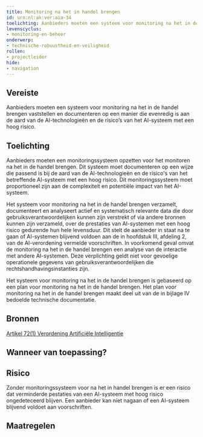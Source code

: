```yaml
---
title: Monitoring na het in handel brengen 
id: urn:nl:ak:ver:aia-34
toelichting: Aanbieders moeten een systeem voor monitoring na het in de handel brengen vaststellen en documenteren op een manier die evenredig is aan de aard van de AI-technologieën en de risico’s van het AI-systeem met een hoog risico.
levenscyclus:
- monitoring-en-beheer
onderwerp:
- technische-robuustheid-en-veiligheid
rollen:
- projectleider
hide:
- navigation
---
```


<!-- tags -->
## Vereiste

Aanbieders moeten een systeem voor monitoring na het in de handel brengen vaststellen en documenteren op een manier die evenredig is aan de aard van de AI-technologieën en de risico’s van het AI-systeem met een hoog risico.


## Toelichting

Aanbieders moeten een monitoringssysteem opzetten voor het monitoren na het in de handel brengen.
Dit systeem moet documenteren op een wijze die passend is bij de aard van de AI-technologieën en de risico's van het betreffende AI-systeem met een hoog risico.
Dit monitoringssysteem moet proportioneel zijn aan de complexiteit en potentiële impact van het AI-systeem.

Het systeem voor monitoring na het in de handel brengen verzamelt, documenteert en analyseert actief en systematisch relevante data die door gebruiksverantwoordelijken kunnen zijn verstrekt of via andere bronnen kunnen zijn verzameld, over de prestaties van AI-systemen met een hoog risico gedurende hun hele levensduur.
Dit stelt de aanbieder in staat na te gaan of AI-systemen blijvend voldoen aan de in hoofdstuk III, afdeling 2, van de AI-verordening vermelde voorschriften.
In voorkomend geval omvat de monitoring na het in de handel brengen een analyse van de interactie met andere AI-systemen.
Deze verplichting geldt niet voor gevoelige operationele gegevens van gebruiksverantwoordelijken die rechtshandhavingsinstanties zijn.

Het systeem voor monitoring na het in de handel brengen is gebaseerd op een plan voor monitoring na het in de handel brengen.
Het plan voor monitoring na het in de handel brengen maakt deel uit van de in bijlage IV bedoelde technische documentatie.

## Bronnen

[Artikel 72(1) Verordening Artificiële Intelligentie](https://eur-lex.europa.eu/legal-content/NL/TXT/HTML/?uri=OJ:L_202401689#d1e7075-1-1)

## Wanneer van toepassing?


## Risico

Zonder monitoringssysteem voor na het in handel brengen is er een risico dat verminderde pestaties van een AI-systeem met hoog risico ongedeteceerd blijven.
Een aanbieder kan niet nagaan of een AI-systeem blijvend voldoet aan voorschriften.

## Maatregelen

<!-- list_maatregelen vereiste/aia-34-monitoring-na-het-in-de-handel-brengen no-search no-onderwerp no-rol no-levenscyclus -->
